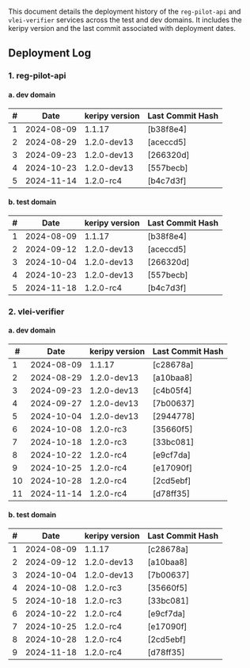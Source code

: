 This document details the deployment history of the `reg-pilot-api` and `vlei-verifier` services across the test and dev domains. It includes the keripy version and the last commit associated with deployment dates.

## Deployment Log

### 1. reg-pilot-api

#### a. dev domain

| #  | Date       | keripy version | Last Commit Hash | 
|----|------------|----------------|------------------|
| 1  | 2024-08-09 | 1.1.17         | [b38f8e4]        | 
| 2  | 2024-08-29 | 1.2.0-dev13    | [aceccd5]        | 
| 3  | 2024-09-23 | 1.2.0-dev13    | [266320d]        | 
| 4  | 2024-10-23 | 1.2.0-dev13    | [557becb]        | 
| 5  | 2024-11-14 | 1.2.0-rc4      | [b4c7d3f]        | 


#### b. test domain

| #  | Date       | keripy version | Last Commit Hash | 
|----|------------|----------------|------------------|
| 1  | 2024-08-09 | 1.1.17         | [b38f8e4]        | 
| 2  | 2024-09-12 | 1.2.0-dev13    | [aceccd5]        | 
| 3  | 2024-10-04 | 1.2.0-dev13    | [266320d]        | 
| 4  | 2024-10-23 | 1.2.0-dev13    | [557becb]        | 
| 5  | 2024-11-18 | 1.2.0-rc4      | [b4c7d3f]        | 


### 2. vlei-verifier

#### a. dev domain

| #  | Date       | keripy version | Last Commit Hash | 
|----|------------|----------------|------------------|
| 1  | 2024-08-09 | 1.1.17         | [c28678a]        | 
| 2  | 2024-08-29 | 1.2.0-dev13    | [a10baa8]        |
| 3  | 2024-09-23 | 1.2.0-dev13    | [c4b05f4]        | 
| 4  | 2024-09-27 | 1.2.0-dev13    | [7b00637]        | 
| 5  | 2024-10-04 | 1.2.0-dev13    | [2944778]        | 
| 6  | 2024-10-08 | 1.2.0-rc3      | [35660f5]        | 
| 7  | 2024-10-18 | 1.2.0-rc3      | [33bc081]        | 
| 8  | 2024-10-22 | 1.2.0-rc4      | [e9cf7da]        | 
| 9  | 2024-10-25 | 1.2.0-rc4      | [e17090f]        | 
| 10 | 2024-10-28 | 1.2.0-rc4      | [2cd5ebf]        | 
| 11 | 2024-11-14 | 1.2.0-rc4      | [d78ff35]        | 

#### b. test domain

| #  | Date       | keripy version | Last Commit Hash | 
|----|------------|----------------|------------------|
| 1  | 2024-08-09 | 1.1.17         | [c28678a]        | 
| 2  | 2024-09-12 | 1.2.0-dev13    | [a10baa8]        | 
| 3  | 2024-10-04 | 1.2.0-dev13    | [7b00637]        | 
| 4  | 2024-10-08 | 1.2.0-rc3      | [35660f5]        | 
| 5  | 2024-10-18 | 1.2.0-rc3      | [33bc081]        |
| 6  | 2024-10-22 | 1.2.0-rc4      | [e9cf7da]        |
| 7  | 2024-10-25 | 1.2.0-rc4      | [e17090f]        |
| 8  | 2024-10-28 | 1.2.0-rc4      | [2cd5ebf]        | 
| 9  | 2024-11-18 | 1.2.0-rc4      | [d78ff35]        | 


